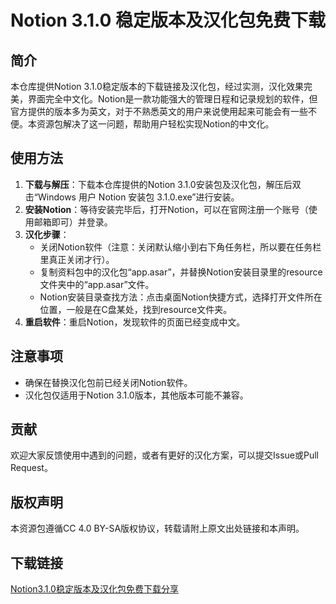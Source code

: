 # Notion 3.1.0 稳定版本及汉化包免费下载

## 简介
本仓库提供Notion 3.1.0稳定版本的下载链接及汉化包，经过实测，汉化效果完美，界面完全中文化。Notion是一款功能强大的管理日程和记录规划的软件，但官方提供的版本多为英文，对于不熟悉英文的用户来说使用起来可能会有一些不便。本资源包解决了这一问题，帮助用户轻松实现Notion的中文化。

## 使用方法
1. **下载与解压**：下载本仓库提供的Notion 3.1.0安装包及汉化包，解压后双击“Windows 用户 Notion 安装包 3.1.0.exe”进行安装。
2. **安装Notion**：等待安装完毕后，打开Notion，可以在官网注册一个账号（使用邮箱即可）并登录。
3. **汉化步骤**：
   - 关闭Notion软件（注意：关闭默认缩小到右下角任务栏，所以要在任务栏里真正关闭才行）。
   - 复制资料包中的汉化包“app.asar”，并替换Notion安装目录里的resource文件夹中的“app.asar”文件。
   - Notion安装目录查找方法：点击桌面Notion快捷方式，选择打开文件所在位置，一般是在C盘某处，找到resource文件夹。
4. **重启软件**：重启Notion，发现软件的页面已经变成中文。

## 注意事项
- 确保在替换汉化包前已经关闭Notion软件。
- 汉化包仅适用于Notion 3.1.0版本，其他版本可能不兼容。

## 贡献
欢迎大家反馈使用中遇到的问题，或者有更好的汉化方案，可以提交Issue或Pull Request。

## 版权声明
本资源包遵循CC 4.0 BY-SA版权协议，转载请附上原文出处链接和本声明。

## 下载链接

[Notion3.1.0稳定版本及汉化包免费下载分享](https://pan.quark.cn/s/b222a65130ac)